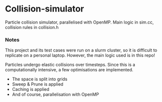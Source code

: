 # Collision-simulator
Particle collision simulator, parallelised with OpenMP.
Main logic in sim.cc, collision rules in collision.h

### Notes
This project and its test cases were run on a slurm cluster, so it is difficult to replicate on a personal laptop. However, the main logic used is in this repo!

Particles undergo elastic collisions over timesteps.
Since this is a computationally intensive, a few optimisations are implemented. <br>
- The space is split into grids
- Sweep & Prune is applied
- Caching is applied
- And of course, parallelisation with OpenMP
